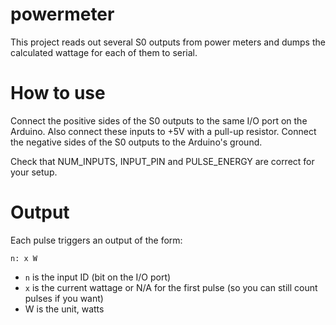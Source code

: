 powermeter
==========

This project reads out several S0 outputs from power meters and dumps the calculated wattage for each of them to serial.

How to use
==========

Connect the positive sides of the S0 outputs to the same I/O port on the Arduino. Also connect these inputs to +5V with a pull-up resistor. Connect the negative sides of the S0 outputs to the Arduino's ground.

Check that NUM\_INPUTS, INPUT\_PIN and PULSE\_ENERGY are correct for your setup.

Output
======
Each pulse triggers an output of the form:

    n: x W

* `n` is the input ID (bit on the I/O port)
* `x` is the current wattage or N/A for the first pulse (so you can still count pulses if you want)
* W is the unit, watts
